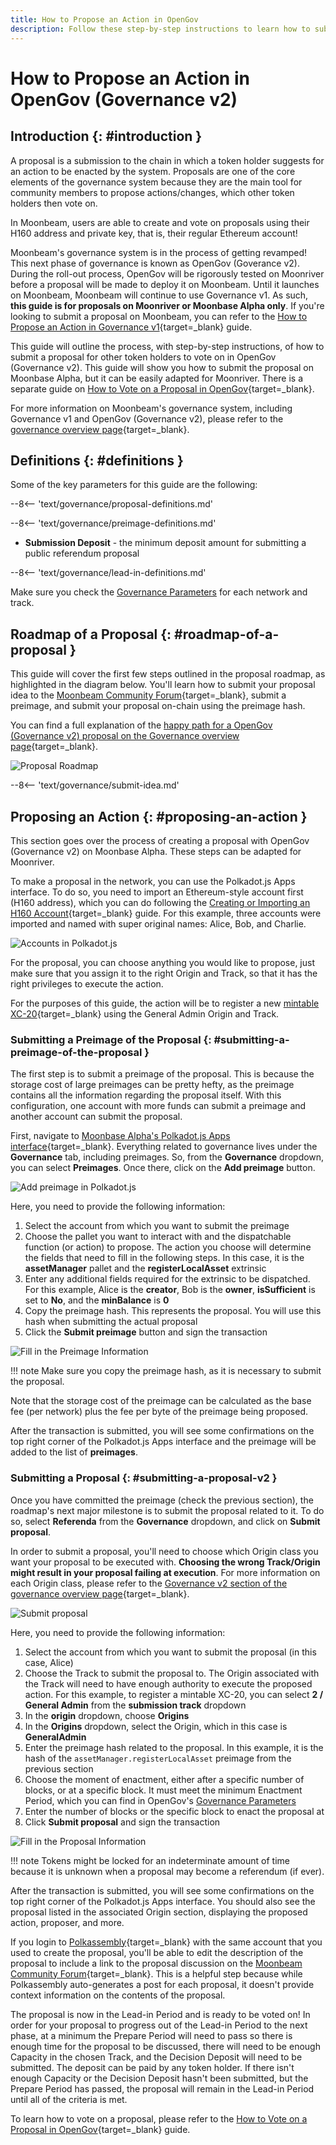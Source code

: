 ```yaml
---
title: How to Propose an Action in OpenGov
description: Follow these step-by-step instructions to learn how to submit a Democracy proposal for other token holders to vote on in Governance v2 (OpenGov) on Moonbeam. 
---
```


# How to Propose an Action in OpenGov (Governance v2)

## Introduction {: #introduction }

A proposal is a submission to the chain in which a token holder suggests for an action to be enacted by the system. Proposals are one of the core elements of the governance system because they are the main tool for community members to propose actions/changes, which other token holders then vote on. 

In Moonbeam, users are able to create and vote on proposals using their H160 address and private key, that is, their regular Ethereum account!

Moonbeam's governance system is in the process of getting revamped! This next phase of governance is known as OpenGov (Goverance v2). During the roll-out process, OpenGov will be rigorously tested on Moonriver before a proposal will be made to deploy it on Moonbeam. Until it launches on Moonbeam, Moonbeam will continue to use Governance v1. As such, **this guide is for proposals on Moonriver or Moonbase Alpha only**. If you're looking to submit a proposal on Moonbeam, you can refer to the [How to Propose an Action in Governance v1](/tokens/governance/proposals/proposals){target=_blank} guide.

This guide will outline the process, with step-by-step instructions, of how to submit a proposal for other token holders to vote on in OpenGov (Governance v2). This guide will show you how to submit the proposal on Moonbase Alpha, but it can be easily adapted for Moonriver. There is a separate guide on [How to Vote on a Proposal in OpenGov](/tokens/governance/voting/opengov-voting){target=_blank}. 

For more information on Moonbeam's governance system, including Governance v1 and OpenGov (Governance v2), please refer to the [governance overview page](/learn/features/governance/){target=_blank}.

## Definitions {: #definitions } 

Some of the key parameters for this guide are the following:

--8<-- 'text/governance/proposal-definitions.md'

--8<-- 'text/governance/preimage-definitions.md'

 - **Submission Deposit** - the minimum deposit amount for submitting a public referendum proposal

--8<-- 'text/governance/lead-in-definitions.md'

Make sure you check the [Governance Parameters](/learn/features/governance/#governance-parameters-v2) for each network and track.

## Roadmap of a Proposal {: #roadmap-of-a-proposal }

This guide will cover the first few steps outlined in the proposal roadmap, as highlighted in the diagram below. You'll learn how to submit your proposal idea to the [Moonbeam Community Forum](https://forum.moonbeam.foundation/){target=_blank}, submit a preimage, and submit your proposal on-chain using the preimage hash.

You can find a full explanation of the [happy path for a OpenGov (Governance v2) proposal on the Governance overview page](/learn/features/governance/#roadmap-of-a-proposal-v2){target=_blank}.

![Proposal Roadmap](/images/tokens/governance/proposals/v2/proposal-roadmap.png)

--8<-- 'text/governance/submit-idea.md'

## Proposing an Action {: #proposing-an-action }

This section goes over the process of creating a proposal with OpenGov (Governance v2) on Moonbase Alpha. These steps can be adapted for Moonriver.

To make a proposal in the network, you can use the Polkadot.js Apps interface. To do so, you need to import an Ethereum-style account first (H160 address), which you can do following the [Creating or Importing an H160 Account](/tokens/connect/polkadotjs/#creating-or-importing-an-h160-account){target=_blank} guide. For this example, three accounts were imported and named with super original names: Alice, Bob, and Charlie.

![Accounts in Polkadot.js](/images/tokens/governance/proposals/v1/proposals-3.png)

For the proposal, you can choose anything you would like to propose, just make sure that you assign it to the right Origin and Track, so that it has the right privileges to execute the action. 

For the purposes of this guide, the action will be to register a new [mintable XC-20](/builders/interoperability/xcm/xc20/mintable-xc20){target=_blank} using the General Admin Origin and Track. 

### Submitting a Preimage of the Proposal {: #submitting-a-preimage-of-the-proposal } 

The first step is to submit a preimage of the proposal. This is because the storage cost of large preimages can be pretty hefty, as the preimage contains all the information regarding the proposal itself. With this configuration, one account with more funds can submit a preimage and another account can submit the proposal.

First, navigate to [Moonbase Alpha's Polkadot.js Apps interface](https://polkadot.js.org/apps/?rpc=wss://wss.api.moonbase.moonbeam.network){target=_blank}. Everything related to governance lives under the **Governance** tab, including preimages. So, from the **Governance** dropdown, you can select **Preimages**. Once there, click on the **Add preimage** button.

![Add preimage in Polkadot.js](/images/tokens/governance/proposals/v1/proposals-4.png)

Here, you need to provide the following information:

 1. Select the account from which you want to submit the preimage
 2. Choose the pallet you want to interact with and the dispatchable function (or action) to propose. The action you choose will determine the fields that need to fill in the following steps. In this case, it is the **assetManager** pallet and the **registerLocalAsset** extrinsic
 3. Enter any additional fields required for the extrinsic to be dispatched. For this example, Alice is the **creator**, Bob is the **owner**, **isSufficient** is set to **No**, and the **minBalance** is **0**
 4. Copy the preimage hash. This represents the proposal. You will use this hash when submitting the actual proposal
 5. Click the **Submit preimage** button and sign the transaction

![Fill in the Preimage Information](/images/tokens/governance/proposals/v2/proposals-5.png)

!!! note
    Make sure you copy the preimage hash, as it is necessary to submit the proposal.

Note that the storage cost of the preimage can be calculated as the base fee (per network) plus the fee per byte of the preimage being proposed. 

After the transaction is submitted, you will see some confirmations on the top right corner of the Polkadot.js Apps interface and the preimage will be added to the list of **preimages**.

### Submitting a Proposal {: #submitting-a-proposal-v2 } 

Once you have committed the preimage (check the previous section), the roadmap's next major milestone is to submit the proposal related to it. To do so, select **Referenda** from the **Governance** dropdown, and click on **Submit proposal**.

In order to submit a proposal, you'll need to choose which Origin class you want your proposal to be executed with. **Choosing the wrong Track/Origin might result in your proposal failing at execution**. For more information on each Origin class, please refer to the [Governance v2 section of the governance overview page](/learn/features/governance/#general-definitions-gov2){target=_blank}.

![Submit proposal](/images/tokens/governance/proposals/v2/proposals-6.png)

Here, you need to provide the following information:

 1. Select the account from which you want to submit the proposal (in this case, Alice)
 2. Choose the Track to submit the proposal to. The Origin associated with the Track will need to have enough authority to execute the proposed action. For this example, to register a mintable XC-20, you can select **2 / General Admin** from the **submission track** dropdown
 3. In the **origin** dropdown, choose **Origins**
 4. In the **Origins** dropdown, select the Origin, which in this case is **GeneralAdmin**
 5. Enter the preimage hash related to the proposal. In this example, it is the hash of the `assetManager.registerLocalAsset` preimage from the previous section
 6. Choose the moment of enactment, either after a specific number of blocks, or at a specific block. It must meet the minimum Enactment Period, which you can find in OpenGov's [Governance Parameters](/learn/features/governance/#governance-parameters-v2)
 7. Enter the number of blocks or the specific block to enact the proposal at
 8. Click **Submit proposal** and sign the transaction

![Fill in the Proposal Information](/images/tokens/governance/proposals/v2/proposals-7.png)

!!! note
    Tokens might be locked for an indeterminate amount of time because it is unknown when a proposal may become a referendum (if ever).

After the transaction is submitted, you will see some confirmations on the top right corner of the Polkadot.js Apps interface. You should also see the proposal listed in the associated Origin section, displaying the proposed action, proposer, and more.

If you login to [Polkassembly](https://moonbeam.polkassembly.network/){target=_blank} with the same account that you used to create the proposal, you'll be able to edit the description of the proposal to include a link to the proposal discussion on the [Moonbeam Community Forum](https://forum.moonbeam.foundation/){target=_blank}. This is a helpful step because while Polkassembly auto-generates a post for each proposal, it doesn't provide context information on the contents of the proposal. 

The proposal is now in the Lead-in Period and is ready to be voted on! In order for your proposal to progress out of the Lead-in Period to the next phase, at a minimum the Prepare Period will need to pass so there is enough time for the proposal to be discussed, there will need to be enough Capacity in the chosen Track, and the Decision Deposit will need to be submitted. The deposit can be paid by any token holder. If there isn't enough Capacity or the Decision Deposit hasn't been submitted, but the Prepare Period has passed, the proposal will remain in the Lead-in Period until all of the criteria is met.

To learn how to vote on a proposal, please refer to the [How to Vote on a Proposal in OpenGov](/tokens/governance/voting/opengov-voting){target=_blank} guide.